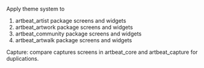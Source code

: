 Apply theme system to
1. artbeat_artist package screens and widgets
2. artbeat_artwork package screens and widgets
3. artbeat_community package screens and widgets
4. artbeat_artwalk package screens and widgets

Capture:
compare captures screens in artbeat_core and artbeat_capture for duplications.

